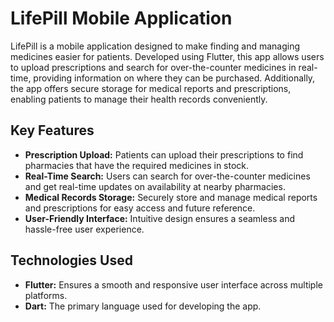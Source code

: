
# LifePill Mobile Application

LifePill is a mobile application designed to make finding and managing medicines easier for patients. Developed using Flutter, this app allows users to upload prescriptions and search for over-the-counter medicines in real-time, providing information on where they can be purchased. Additionally, the app offers secure storage for medical reports and prescriptions, enabling patients to manage their health records conveniently.

## Key Features
- **Prescription Upload:** Patients can upload their prescriptions to find pharmacies that have the required medicines in stock.
- **Real-Time Search:** Users can search for over-the-counter medicines and get real-time updates on availability at nearby pharmacies.
- **Medical Records Storage:** Securely store and manage medical reports and prescriptions for easy access and future reference.
- **User-Friendly Interface:** Intuitive design ensures a seamless and hassle-free user experience.

## Technologies Used
- **Flutter:** Ensures a smooth and responsive user interface across multiple platforms.
- **Dart:** The primary language used for developing the app.
